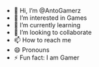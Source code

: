 - 👋 Hi, I’m @AntoGamerz
- 👀 I’m interested in Games
- 🌱 I’m currently learning 
- 💞️ I’m looking to collaborate
- 📫 How to reach me
- 😄 Pronouns
- ⚡ Fun fact: I am Gamer

<!---
AntoGamerz/AntoGamerz is a ✨ special ✨ repository because its `README.md` (this file) appears on your GitHub profile.
You can click the Preview link to take a look at your changes.
--->
